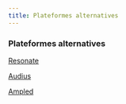 ```yaml
---
title: Plateformes alternatives
---
```


### Plateformes alternatives
[Resonate](http://resonate.is)


[Audius](http://audius.co)


[Ampled](http://www.ampled.com)

